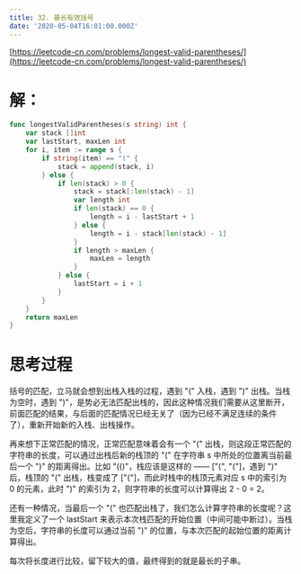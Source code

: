 ```yaml
---
title: 32. 最长有效括号
date: '2020-05-04T16:01:00.000Z'
---
```


[https://leetcode-cn.com/problems/longest-valid-parentheses/](https://leetcode-cn.com/problems/longest-valid-parentheses/)

# 解：

```go
func longestValidParentheses(s string) int {
    var stack []int
    var lastStart, maxLen int
    for i, item := range s {
        if string(item) == "(" {
            stack = append(stack, i)
        } else {
            if len(stack) > 0 {
                stack = stack[:len(stack) - 1]
                var length int
                if len(stack) == 0 {
                    length = i - lastStart + 1
                } else {
                    length = i - stack[len(stack) - 1]
                }
                if length > maxLen {
                    maxLen = length
                }
            } else {
                lastStart = i + 1
            }
        }
    }
    return maxLen
}
```

# 思考过程

括号的匹配，立马就会想到出栈入栈的过程，遇到 "(" 入栈，遇到 ")" 出栈。当栈为空时，遇到 ")"，是势必无法匹配出栈的，因此这种情况我们需要从这里断开，前面匹配的结果，与后面的匹配情况已经无关了（因为已经不满足连续的条件了），重新开始新的入栈、出栈操作。

再来想下正常匹配的情况，正常匹配意味着会有一个 "(" 出栈，则这段正常匹配的字符串的长度，可以通过出栈后新的栈顶的 "(" 在字符串 s 中所处的位置离当前最后一个 ")" 的距离得出。比如 "(()"，栈应该是这样的 —— ["(", "("]，遇到 ")" 后，栈顶的 "(" 出栈，栈变成了 ["("]，而此时栈中的栈顶元素对应 s 中的索引为 0 的元素，此时 ")" 的索引为 2，则字符串的长度可以计算得出 2 - 0 = 2。

还有一种情况，当最后一个 "(" 也匹配出栈了，我们怎么计算字符串的长度呢？这里我定义了一个 lastStart 来表示本次栈匹配的开始位置（中间可能中断过）。当栈为空后，字符串的长度可以通过当前 ")" 的位置，与本次匹配的起始位置的距离计算得出。

每次将长度进行比较，留下较大的值，最终得到的就是最长的子串。
